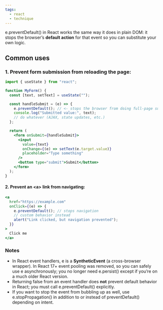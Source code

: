 ```yaml
---
tags:
  - react
  - technique
---
```


e.preventDefault() in React works the same way it does in plain DOM: it stops the browser’s **default action** for that event so you can substitute your own logic.


## **Common uses**
  
### **1. Prevent form submission from reloading the page:**

```jsx
import { useState } from "react";

function MyForm() {
  const [text, setText] = useState("");

  const handleSubmit = (e) => {
    e.preventDefault(); // <- stops the browser from doing full-page submit/reload
    console.log("Submitted value:", text);
    // do whatever (AJAX, state updates, etc.)
  };

  return (
    <form onSubmit={handleSubmit}>
      <input
        value={text}
        onChange={(e) => setText(e.target.value)}
        placeholder="Type something"
      />
      <button type="submit">Submit</button>
    </form>
  );
}
```

#### **2. Prevent an \<a> link from navigating:**
```jsx
<a
  href="https://example.com"
  onClick={(e) => {
    e.preventDefault(); // stops navigation
    // custom behavior instead
    alert("Link clicked, but navigation prevented");
  }}
>
  Click me
</a>
```

### **Notes**

- In React event handlers, e is a **SyntheticEvent** (a cross-browser wrapper). In React 17+ event pooling was removed, so you can safely use e asynchronously; you no longer need e.persist() except if you’re on a much older React version.
- Returning false from an event handler does **not** prevent default behavior in React; you must call e.preventDefault() explicitly.
- If you want to stop the event from bubbling up as well, use e.stopPropagation() in addition to or instead of preventDefault() depending on intent.